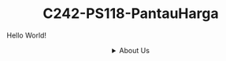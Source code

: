 <h1 align="center"> C242-PS118-PantauHarga </h1>

Hello World!

<details>
   <summary align="center">About Us</summary>

## Our Team
Teks

### Machine Learning Team
| Bangkit ID | Name | University | Social Media |
|:----------:|:----:|:----------:|--------------|
|M014B4KY4214|Steven Gerald Parsaoran Berutu|Universitas Udayana|[LinkedIn](https://www.linkedin.com/in/steven-gerald-parsaoran-berutu-800486219/) |
|M002B4KX2062|Jessica Hutagalung|Institut Teknologi Bandung|[LinkedIn](https://www.linkedin.com/in/jessica-hutagalung-/) |
|M010B4KX2405|Maria Angelika Tiurlan Sari|Universitas Indonesia|[LinkedIn](https://www.linkedin.com/in/maria-angelika-tiurlan-sari-5454402a9/) |

### Cloud Computing Team
| Bangkit ID | Name | University | Social Media |
|:----------:|:----:|:----------:|--------------|
|C306B4KY0965|Daffa Febrian Saputra|President University|[LinkedIn](https://www.linkedin.com/in/daffafebrians/) |
|C284B4KX3728|Refila Dyah Ghizanda Wardoyo|Universitas Negeri Surabaya|[LinkedIn](https://www.linkedin.com/in/refilaghizanda/) |

### Mobile Development Team
### Cloud Computing Team
| Bangkit ID | Name | University | Social Media |
|:----------:|:----:|:----------:|--------------|
|A704B4KY0820|Bayu Firmansyah|Universitas Siber Asia|[LinkedIn](https://www.linkedin.com/in/bayufirmansyah/) |
|A272B4KX0155|Afifah Khairunnisa Nugroho|Universitas Muslim Indonesia|[LinkedIn](https://www.linkedin.com/in/afifah-khairunnisa-nugroho/) |

<p align="right"> Bangkit C242-PS118 Team </p>